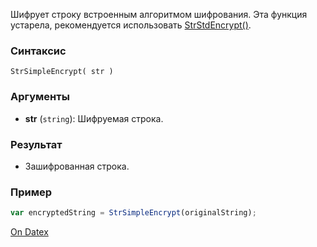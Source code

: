 Шифрует строку встроенным алгоритмом шифрования. Эта функция устарела, рекомендуется использовать [StrStdEncrypt()](http://docs.datex.ru/article.htm?id=7172076235998782798).

### Синтаксис
`StrSimpleEncrypt( str )`

### Аргументы
- **str** (`string`): Шифруемая строка.

### Результат
- Зашифрованная строка.

### Пример
```js
var encryptedString = StrSimpleEncrypt(originalString);
```

[On Datex](http://docs.datex.ru/article.htm?id=5620276892448878805)